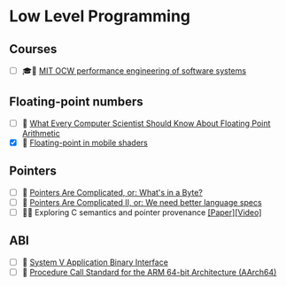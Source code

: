 # Low Level Programming

## Courses
- [ ] 🎓🎥 [MIT OCW performance engineering of software systems](https://ocw.mit.edu/courses/6-172-performance-engineering-of-software-systems-fall-2018/)

## Floating-point numbers
- [ ] 📄 [What Every Computer Scientist Should Know About Floating Point Arithmetic](http://c9x.me/compile/bib/floating-point.pdf)
- [x] 🔗 [Floating-point in mobile shaders](https://solidpixel.github.io/2021/11/23/floats_in_shaders.html)

## Pointers
- [ ] 🔗 [Pointers Are Complicated, or: What's in a Byte?](https://www.ralfj.de/blog/2018/07/24/pointers-and-bytes.html)
- [ ] 🔗 [Pointers Are Complicated II, or: We need better language specs](https://www.ralfj.de/blog/2020/12/14/provenance.html)
- [ ] 📄🎥 Exploring C semantics and pointer provenance [[Paper]](https://dl.acm.org/doi/10.1145/3290380)[[Video]](https://www.youtube.com/watch?v=ZgZ4_2YwtDQ)

## ABI
- [ ] 📄 [System V Application Binary Interface](http://c9x.me/compile/bib/abi-x64.pdf)
- [ ] 📄 [Procedure Call Standard for the ARM 64-bit Architecture (AArch64)](http://c9x.me/compile/bib/abi-arm64.pdf)